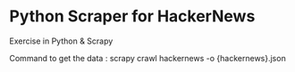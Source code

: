 # Python Scraper for HackerNews

Exercise in Python & Scrapy


Command to get the data : 
scrapy crawl hackernews -o {hackernews}.json
